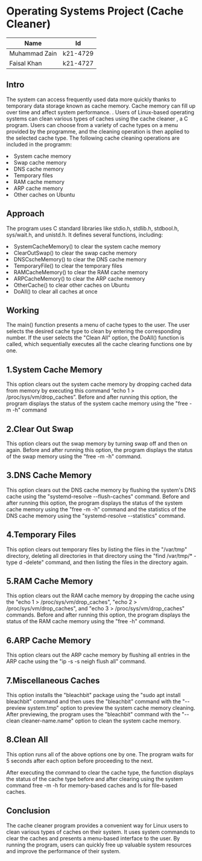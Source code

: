 
# Operating Systems Project (Cache Cleaner)
|Name|Id|
|-|-|
|Muhammad Zain|k21-4729|
|Faisal Khan|k21-4727|


## Intro
The system can access frequently used data more quickly thanks to temporary data storage known as cache memory. Cache memory can fill up over time and affect system performance. . Users of Linux-based operating systems can clean various types of caches using the cache cleaner , a C program. Users can choose from a variety of cache types on a menu provided by the programme, and the cleaning operation is then applied to the selected cache type. The following cache cleaning operations are included in the programm:

<li>System cache memory</li>
<li>Swap cache memory</li>
<li>DNS cache memory</li>
<li>Temporary files</li>
<li>RAM cache memory</li>
<li>ARP cache memory</li>
<li>Other caches on Ubuntu</li>


## Approach
The program uses C standard libraries like stdio.h, stdlib.h, stdbool.h, sys/wait.h, and unistd.h. It defines several functions, including:
<li>SystemCacheMemory() to clear the system cache memory</li>
<li>ClearOutSwap() to clear the swap cache memory</li>
<li>DNSCscheMemory() to clear the DNS cache memory</li>
<li>TemporaryFile() to clear the temporary files</li>
<li>RAMCacheMemory() to clear the RAM cache memory</li>
<li>ARPCacheMemory() to clear the ARP cache memory</li>
<li>OtherCache() to clear other caches on Ubuntu</li>
<li>DoAll() to clear all caches at once</li>


## Working
The main() function presents a menu of cache types to the user. The user selects the desired cache type to clean by entering the corresponding number. If the user selects the "Clean All" option, the DoAll() function is called, which sequentially executes all the cache clearing functions one by one.
<h2>1.System Cache Memory</h2>
This option clears out the system cache memory by dropping cached data from memory by executing this command “echo 1 > /proc/sys/vm/drop_caches”. Before and after running this option, the program displays the status of the system cache memory using the "free -m -h" command


<h2>2.Clear Out Swap</h2>
This option clears out the swap memory by turning swap off and then on again. Before and after running this option, the program displays the status of the swap memory using the "free -m -h" command.

<h2>3.DNS Cache Memory</h2>
This option clears out the DNS cache memory by flushing the system's DNS cache using the "systemd-resolve --flush-caches" command. Before and after running this option, the program displays the status of the system cache memory using the "free -m -h" command and the statistics of the DNS cache memory using the "systemd-resolve --statistics" command.
<h2>4.Temporary Files</h2>
This option clears out temporary files by listing the files in the "/var/tmp" directory, deleting all directories in that directory using the "find /var/tmp/* -type d -delete" command, and then listing the files in the directory again.

<h2>5.RAM Cache Memory</h2>
This option clears out the RAM cache memory by dropping the cache using the "echo 1 > /proc/sys/vm/drop_caches", "echo 2 > /proc/sys/vm/drop_caches", and "echo 3 > /proc/sys/vm/drop_caches" commands. Before and after running this option, the program displays the status of the RAM cache memory using the "free -h" command.

<h2>6.ARP Cache Memory</h2>
This option clears out the ARP cache memory by flushing all entries in the ARP cache using the "ip -s -s neigh flush all" command.

<h2>7.Miscellaneous Caches</h2>
This option installs the "bleachbit" package using the "sudo apt install bleachbit" command and then uses the "bleachbit" command with the "--preview system.tmp" option to preview the system cache memory cleaning. After previewing, the program uses the "bleachbit" command with the "--clean cleaner-name.name" option to clean the system cache memory.
<h2>8.Clean All</h2>
This option runs all of the above options one by one. The program waits for 5 seconds after each option before proceeding to the next.

After executing the command to clear the cache type, the function displays the status of the cache type before and after clearing using the system command free -m -h for memory-based caches and ls for file-based caches.

## Conclusion
  The cache cleaner program provides a convenient way for Linux users to clean various types of caches on their system. It uses system commands to clear the caches and presents a menu-based interface to the user. By running the program, users can quickly free up valuable system resources and improve the performance of their system.

